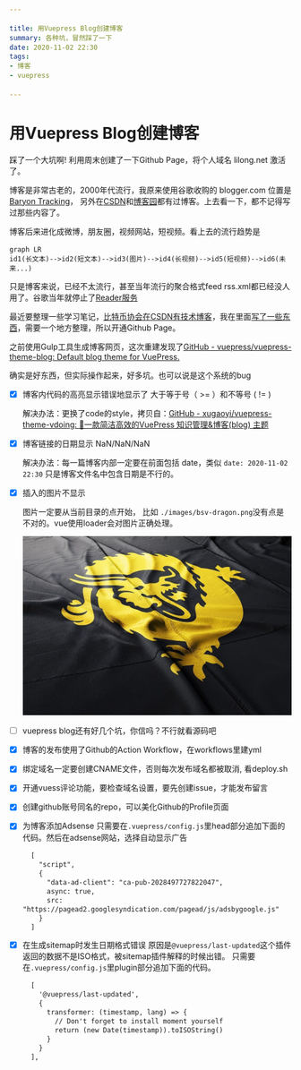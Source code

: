 ```yaml
---

title: 用Vuepress Blog创建博客
summary: 各种坑，冒然踩了一下
date: 2020-11-02 22:30
tags:
- 博客
- vuepress

---
```


# 用Vuepress Blog创建博客
<ClientOnly>
  <CallAdsense />
</ClientOnly>

踩了一个大坑啊! 利用周末创建了一下Github Page，将个人域名 lilong.net 激活了。

博客是非常古老的，2000年代流行，我原来使用谷歌收购的 blogger.com 位置是 [Baryon Tracking](http://baryonlee.blogspot.com/)， 另外在[CSDN](https://blog.csdn.net/baryon)和[博客园](https://www.cnblogs.com/baryon)都有过博客。上去看一下，都不记得写过那些内容了。

博客后来进化成微博，朋友圈，视频网站，短视频。看上去的流行趋势是



```mermaid
graph LR
id1(长文本)-->id2(短文本)-->id3(图片)-->id4(长视频)-->id5(短视频)-->id6(未来...)
```


只是博客来说，已经不太流行，甚至当年流行的聚合格式feed rss.xml都已经没人用了。谷歌当年就停止了[Reader服务](https://www.google.com/reader/about/)



最近要整理一些学习笔记，[比特币协会在CSDN有技术博客](https://bsv.csdn.net/)，我在里面[写了一些东西](https://blog.csdn.net/weixin_47461167)，需要一个地方整理，所以开通Github Page。



之前使用Gulp工具生成博客网页，这次重建发现了[GitHub - vuepress/vuepress-theme-blog: Default blog theme for VuePress.](https://github.com/vuepress/vuepress-theme-blog)

确实是好东西，但实际操作起来，好多坑。也可以说是这个系统的bug

<ClientOnly>
  <CallArticleAdsense />
</ClientOnly>

- [x] 博客内代码的高亮显示错误地显示了 大于等于号（ >= ）和不等号 ( != ) 
  
  解决办法：更换了code的style，拷贝自：[GitHub - xugaoyi/vuepress-theme-vdoing: 🚀一款简洁高效的VuePress 知识管理&amp;博客(blog) 主题](https://github.com/xugaoyi/vuepress-theme-vdoing)

- [x] 博客链接的日期显示 NaN/NaN/NaN 
  
  解决办法：每一篇博客内部一定要在前面包括 date，类似 `date: 2020-11-02 22:30` 只是博客文件名中包含日期是不行的。

- [x] 插入的图片不显示
  
  图片一定要从当前目录的点开始， 比如 `./images/bsv-dragon.png`没有点是不对的。vue使用loader会对图片正确处理。
 
  ![](./images/bsv-dragon.jpg)

- [ ] vuepress blog还有好几个坑，你信吗？不行就看源码吧

- [x] 博客的发布使用了Github的Action Workflow，在workflows里建yml

- [x] 绑定域名一定要创建CNAME文件，否则每次发布域名都被取消, 看deploy.sh

- [x] 开通vuess评论功能，要检查域名设置，要先创建issue，才能发布留言

- [x] 创建github账号同名的repo，可以美化Github的Profile页面

- [x] 为博客添加Adsense
  只需要在`.vuepress/config.js`里head部分追加下面的代码。然后在adsense网站，选择自动显示广告
  ```javscript
    [
      "script",
      {
        "data-ad-client": "ca-pub-2028497727822047",
        async: true,
        src: "https://pagead2.googlesyndication.com/pagead/js/adsbygoogle.js"
      }
    ]
  ```
- [x] 在生成sitemap时发生日期格式错误
  原因是`@vuepress/last-updated`这个插件返回的数据不是ISO格式，被sitemap插件解释的时候出错。
  只需要在`.vuepress/config.js`里plugin部分追加下面的代码。
  ```javscript
    [
      '@vuepress/last-updated',
      {
        transformer: (timestamp, lang) => {
          // Don't forget to install moment yourself
          return (new Date(timestamp)).toISOString()
        }
      }
    ],
  ```
